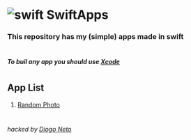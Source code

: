#  ![swift](https://user-images.githubusercontent.com/77453924/165148974-aa6fd2cc-7307-4648-92f2-24b05ad9de69.png)  SwiftApps


### This repository has my (simple) apps made in swift
#

##### To buil any app you should use [Xcode](https://developer.apple.com/xcode/)

#
## App List
1. [Random Photo](https://github.com/diogorn/SwiftApps/tree/main/Random%20Photo)

#
###### hacked by [Diogo Neto](https://github.com/diogorn/)
